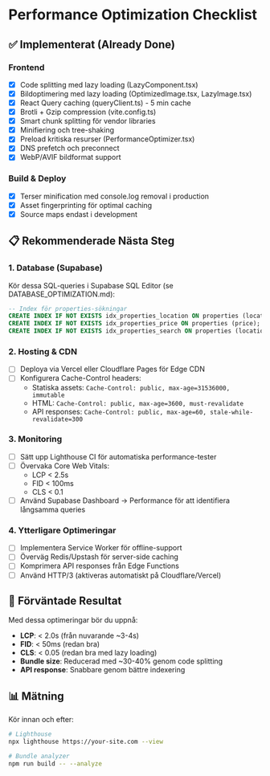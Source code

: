 # Performance Optimization Checklist

## ✅ Implementerat (Already Done)

### Frontend
- [x] Code splitting med lazy loading (LazyComponent.tsx)
- [x] Bildoptimering med lazy loading (OptimizedImage.tsx, LazyImage.tsx)
- [x] React Query caching (queryClient.ts) - 5 min cache
- [x] Brotli + Gzip compression (vite.config.ts)
- [x] Smart chunk splitting för vendor libraries
- [x] Minifiering och tree-shaking
- [x] Preload kritiska resurser (PerformanceOptimizer.tsx)
- [x] DNS prefetch och preconnect
- [x] WebP/AVIF bildformat support

### Build & Deploy
- [x] Terser minification med console.log removal i production
- [x] Asset fingerprinting för optimal caching
- [x] Source maps endast i development

## 📋 Rekommenderade Nästa Steg

### 1. Database (Supabase)
Kör dessa SQL-queries i Supabase SQL Editor (se DATABASE_OPTIMIZATION.md):
```sql
-- Index för properties-sökningar
CREATE INDEX IF NOT EXISTS idx_properties_location ON properties (location);
CREATE INDEX IF NOT EXISTS idx_properties_price ON properties (price);
CREATE INDEX IF NOT EXISTS idx_properties_search ON properties (location, property_type, status);
```

### 2. Hosting & CDN
- [ ] Deploya via Vercel eller Cloudflare Pages för Edge CDN
- [ ] Konfigurera Cache-Control headers:
  - Statiska assets: `Cache-Control: public, max-age=31536000, immutable`
  - HTML: `Cache-Control: public, max-age=3600, must-revalidate`
  - API responses: `Cache-Control: public, max-age=60, stale-while-revalidate=300`

### 3. Monitoring
- [ ] Sätt upp Lighthouse CI för automatiska performance-tester
- [ ] Övervaka Core Web Vitals:
  - LCP < 2.5s
  - FID < 100ms
  - CLS < 0.1
- [ ] Använd Supabase Dashboard → Performance för att identifiera långsamma queries

### 4. Ytterligare Optimeringar
- [ ] Implementera Service Worker för offline-support
- [ ] Överväg Redis/Upstash för server-side caching
- [ ] Komprimera API responses från Edge Functions
- [ ] Använd HTTP/3 (aktiveras automatiskt på Cloudflare/Vercel)

## 🎯 Förväntade Resultat

Med dessa optimeringar bör du uppnå:
- **LCP**: < 2.0s (från nuvarande ~3-4s)
- **FID**: < 50ms (redan bra)
- **CLS**: < 0.05 (redan bra med lazy loading)
- **Bundle size**: Reducerad med ~30-40% genom code splitting
- **API response**: Snabbare genom bättre indexering

## 📊 Mätning

Kör innan och efter:
```bash
# Lighthouse
npx lighthouse https://your-site.com --view

# Bundle analyzer
npm run build -- --analyze
```
